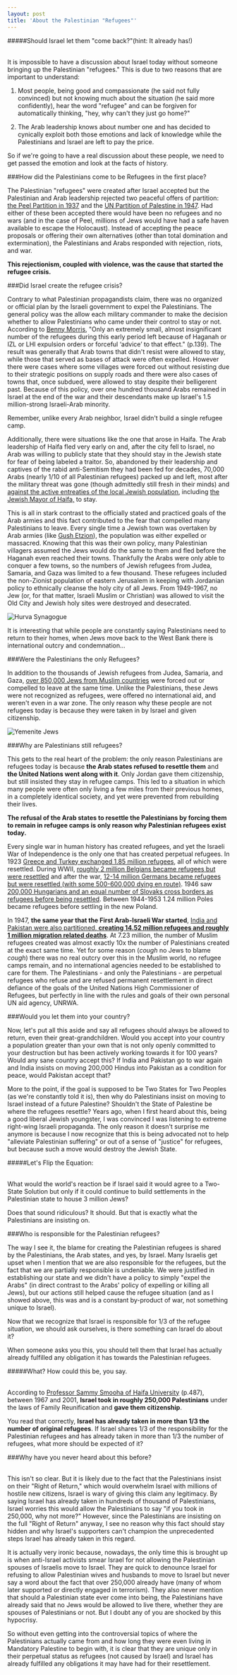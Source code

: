 ```yaml
---
layout: post
title: 'About the Palestinian "Refugees"'
---
```


#####Should Israel let them "come back?"(hint: It already has!) <br /> <br />

 

It is impossible to have a discussion about Israel today without someone bringing up the Palestinian "refugees." This is due to two reasons that are important to understand:
 

1. Most people, being good and compassionate (he said not fully convinced) but not knowing much about the situation (he said more confidently), hear the word "refugee" and can be forgiven for automatically thinking, "hey, why can't they just go home?"
 

2. The Arab leadership knows about number one and has decided to cynically exploit both those emotions and lack of knowledge while the Palestinians and Israel are left to pay the price.
 

So if we're going to have a real discussion about these people, we need to get passed the emotion and look at the facts of history.
 

###How did the Palestinians come to be Refugees in the first place?
 

The Palestinian "refugees" were created after Israel accepted but the Palestinian and Arab leadership rejected two peaceful offers of partition: [the Peel Partition in 1937](https://en.wikipedia.org/wiki/Peel_Commission) and the [UN Partition of Palestine in 1947](https://en.wikipedia.org/wiki/United_Nations_Partition_Plan_for_Palestine). Had either of these been accepted there would have been no refugees and no wars (and in the case of Peel, millions of Jews would have had a safe haven available to escape the Holocaust). Instead of accepting the peace proposals or offering their own alternatives (other than total domination and extermination), the Palestinians and Arabs responded with rejection, riots, and war.
 

 

**This rejectionism, coupled with violence, was the cause that started the refugee crisis.**
 

 

###Did Israel create the refugee crisis?
 

Contrary to what Palestinian propagandists claim, there was no organized or official plan by the Israeli government to expel the Palestinians. The general policy was the allow each military commander to make the decision whether to allow Palestinians who came under their control to stay or not. According to [Benny Morris](http://larryjhs.fastmail.fm.user.fm/The%20Birth%20of%20the%20Palestinian%20Refugee%20Problem%20Revisited.pdf), "Only an extremely small, almost insignificant number of the refugees during this early period left because of Haganah or IZL or LHI expulsion orders or forceful ‘advice’ to that effect." (p.139). The result was generally that Arab towns that didn't resist were allowed to stay, while those that served as bases of attack were often expelled. However there were cases where some villages were forced out without resisting due to their strategic positions on supply roads and there were also cases of towns that, once subdued, were allowed to stay despite their belligerent past. Because of this policy, over one hundred thousand Arabs remained in Israel at the end of the war and their descendants make up Israel's 1.5 million-strong Israeli-Arab minority.
 

Remember, unlike every Arab neighbor, Israel didn't build a single refugee camp.
 

Additionally, there were situations like the one that arose in Haifa. The Arab leadership of Haifa fled very early on and, after the city fell to Israel, no Arab was willing to publicly state that they should stay in the Jewish state for fear of being labeled a traitor. So, abandoned by their leadership and captives of the rabid anti-Semitism they had been fed for decades, 70,000 Arabs (nearly 1/10 of all Palestinian refugees) packed up and left, most after the military threat was gone (though admittedly still fresh in their minds) and [against the active entreaties of the local Jewish population](http://emperors-clothes.com/docs/haifa.htm), including [the Jewish Mayor of Haifa,](http://www.nytimes.com/2008/05/04/books/review/Margolick-t.html?pagewanted=all&_r=0) to stay.
 

This is all in stark contrast to the officially stated and practiced goals of the Arab armies and this fact contributed to the fear that compelled many Palestinians to leave. Every single time a Jewish town was overtaken by Arab armies (like [Gush Etzion](https://en.wikipedia.org/wiki/Kfar_Etzion_massacre)), the population was either expelled or massacred. Knowing that this was their own policy, many Palestinian villagers assumed the Jews would do the same to them and fled before the Haganah even reached their towns. Thankfully the Arabs were only able to conquer a few towns, so the numbers of Jewish refugees from Judea, Samaria, and Gaza was limited to a few thousand. These refugees included the non-Zionist population of eastern Jerusalem in keeping with Jordanian policy to ethnically cleanse the holy city of all Jews. From 1949-1967, no Jew (or, for that matter, Israeli Muslim or Christian) was allowed to visit the Old City and Jewish holy sites were destroyed and desecrated.
 

![Hurva Synagogue](https://i.imgur.com/UXKsBQo.jpg "Arab Legion soldier within the ruins, after the Legion blew it up for no reason. Behind him, remnants of the eastern wall show a painted fresco of Mount Sinai and two arched tablets symbolising the Ten Commandments. June 1948")
 

It is interesting that while people are constantly saying Palestinians need to return to their homes, when Jews move back to the West Bank there is international outcry and condemnation...
 

###Were the Palestinians the only Refugees?
 

In addition to the thousands of Jewish refugees from Judea, Samaria, and Gaza, [over 850,000 Jews from Muslim countries](https://en.wikipedia.org/wiki/Jewish_exodus_from_Arab_and_Muslim_countries) were forced out or compelled to leave at the same time. Unlike the Palestinians, these Jews were not recognized as refugees, were offered no international aid, and weren't even in a war zone. The only reason why these people are not refugees today is because they were taken in by Israel and given citizenship.
 

![Yemenite Jews](https://i.imgur.com/EoKSHix.jpg "Yemenite Jews en route from Aden to Israel, during Operation Magic Carpet (1949–1950)")
 

###Why are Palestinians still refugees?
 

This gets to the real heart of the problem: the only reason Palestinians are refugees today is because **the Arab states refused to resettle them** and **the United Nations went along with it**. Only Jordan gave them citizenship, but still insisted they stay in refugee camps. This led to a situation in which many people were often only living a few miles from their previous homes, in a completely identical society, and yet were prevented from rebuilding their lives.
 


**The refusal of the Arab states to resettle the Palestinians by forcing them to remain in refugee camps is only reason why Palestinian refugees exist today.**
 

Every single war in human history has created refugees, and yet the Israeli War of Independence is the only one that has created perpetual refugees. In 1923 [Greece and Turkey exchanged 1.85 million refugees](https://en.wikipedia.org/wiki/Population_exchange_between_Greece_and_Turkey), all of which were resettled. During WWII, [roughly 2 million Belgians became refugees but were resettled](https://en.wikipedia.org/wiki/Belgian_refugees#Second_World_War) and after the war, [12-14 million Germans became refugees but were resettled (with some 500-600,000 dying en route)](https://en.wikipedia.org/wiki/Flight_and_expulsion_of_Germans_(1944%E2%80%9350)). 1946 saw [200,000 Hungarians and an equal number of Slovaks cross borders as refugees before being resettled](http://www.globalsecurity.org/military/world/war/forced-population-transfers.htm). Between 1944-1953 1.24 million Poles became refugees before settling in the new Poland.
 

In 1947, **the same year that the First Arab-Israeli War started**, [India and Pakistan were also partitioned, **creating 14.52 million refugees and roughly 1 million migration related deaths**](https://en.wikipedia.org/wiki/Partition_of_India#Resettlement_of_refugees_in_India:_1947.E2.80.931957). At 7.23 million, the number of Muslim refugees created was almost exactly 10x the number of Palestinians created at the exact same time. Yet for some reason (*cough* no Jews to blame *cough*) there was no real outcry over this in the Muslim world, no refugee camps remain, and no international agencies needed to be established to care for them. The Palestinians - and only the Palestinians - are perpetual refugees who refuse and are refused permanent resettlement in direct defiance of the goals of the United Nations High Commissioner of Refugees, but perfectly in line with the rules and goals of their own personal UN aid agency, UNRWA.
 

###Would you let them into your country?
 

Now, let's put all this aside and say all refugees should always be allowed to return, even their great-grandchildren. Would you accept into your country a population greater than your own that is not only openly committed to your destruction but has been actively working towards it for 100 years? Would any sane country accept this? If India and Pakistan go to war again and India insists on moving 200,000 Hindus into Pakistan as a condition for peace, would Pakistan accept that?
 

More to the point, if the goal is supposed to be Two States for Two Peoples (as we're constantly told it is), then why do Palestinians insist on moving to Israel instead of a future Palestine? Shouldn't the State of Palestine be where the refugees resettle? Years ago, when I first heard about this, being a good liberal Jewish youngster, I was convinced I was listening to extreme right-wing Israeli propaganda. The only reason it doesn't surprise me anymore is because I now recognize that this is being advocated not to help "alleviate Palestinian suffering" or out of a sense of "justice" for refugees, but because such a move would destroy the Jewish State.
 

#####Let's Flip the Equation: <br/> <br/>
 

What would the world's reaction be if Israel said it would agree to a Two-State Solution but only if it could continue to build settlements in the Palestinian state to house 3 million Jews?
 

Does that sound ridiculous? It should. But that is exactly what the Palestinians are insisting on.
 

###Who is responsible for the Palestinian refugees?
 

The way I see it, the blame for creating the Palestinian refugees is shared by the Palestinians, the Arab states, and yes, by Israel. Many Israelis get upset when I mention that we are also responsible for the refugees, but the fact that we are partially responsible is undeniable. We were justified in establishing our state and we didn't have a policy to simply "expel the Arabs" (in direct contrast to the Arabs' policy of expelling or killing all Jews), but our actions still helped cause the refugee situation (and as I showed above, this was and is a constant by-product of war, not something unique to Israel).
 

Now that we recognize that Israel is responsible for 1/3 of the refugee situation, we should ask ourselves, is there something can Israel do about it?
 

When someone asks you this, you should tell them that Israel has actually already fulfilled any obligation it has towards the Palestinian refugees.
 

#####What? How could this be, you say. <br/><br/>
 

According to [Professor Sammy Smooha of Haifa University](http://soc.haifa.ac.il/~s.smooha/download/TheModelofDemIsraelasJewDeminNN.pdf) (p.487), between 1967 and 2001, **Israel took in roughly 250,000 Palestinians** under the laws of Family Reunification and **gave them citizenship**.
 

You read that correctly, **Israel has already taken in more than 1/3 the number of original refugees**. If Israel shares 1/3 of the responsibility for the Palestinian refugees and has already taken in more than 1/3 the number of refugees, what more should be expected of it?
 

###Why have you never heard about this before?<br/><br/>
 

This isn't so clear. But it is likely due to the fact that the Palestinians insist on their "Right of Return," which would overwhelm Israel with millions of hostile new citizens, Israel is wary of giving this claim any legitimacy. By saying Israel has already taken in hundreds of thousand of Palestinians, Israel worries this would allow the Palestinians to say "if you took in 250,000, why not more?" However, since the Palestinians are insisting on the full "Right of Return" anyway, I see no reason why this fact should stay hidden and why Israel's supporters can't champion the unprecedented steps Israel has already taken in this regard.
 

It is actually very ironic because, nowadays, the only time this is brought up is when anti-Israel activists smear Israel for not allowing the Palestinian spouses of Israelis move to Israel. They are quick to denounce Israel for refusing to allow Palestinian wives and husbands to move to Israel but never say a word about the fact that over 250,000 already have (many of whom later supported or directly engaged in terrorism). They also never mention that should a Palestinian state ever come into being, the Palestinians have already said that no Jews would be allowed to live there, whether they are spouses of Palestinians or not. But I doubt any of you are shocked by this hypocrisy.
 

So without even getting into the controversial topics of where the Palestinians actually came from and how long they were even living in Mandatory Palestine to begin with, it is clear that they are unique only in their perpetual status as refugees (not caused by Israel) and Israel has already fulfilled any obligations it may have had for their resettlement.
